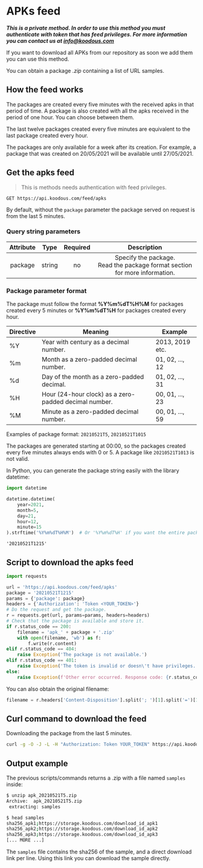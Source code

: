 # APKs feed

***This is a private method. In order to use this method you must authenticate with token that has feed privileges.
For more information you can contact us at [info@koodous.com](mailto:info@koodous.com)***

If you want to download all APKs from our repository as soon we add them you can use this method.

You can obtain a package *.zip* containing a list of URL samples.

## How the feed works

The packages are created every five minutes with the received apks in that period of time. A package is also created
with all the apks received in the period of one hour. You can choose between them.

The last twelve packages created every five minutes are equivalent to the last package created every hour.

The packages are only available for a week after its creation. For example, a package that was created on 20/05/2021
will be available until 27/05/2021.

## Get the apks feed

> This is methods needs authentication with feed privileges.

`GET https://api.koodous.com/feed/apks`

By default, without the ``package`` parameter the package served on request is from the last 5 minutes.

### Query string parameters

| Attribute |  Type  | Required |                                  Description                                  |
|:---------:|:------:|:--------:|:-----------------------------------------------------------------------------:|
| package   | string | no       | Specify the package.<br>Read the package format section for more information. |

### Package parameter format

The package must follow the format **%Y%m%dT%H%M** for packages created every 5 minutes or **%Y%m%dT%H** for packages 
created every hour.

| Directive | Meaning                                               | Example         |
|-----------|-------------------------------------------------------|-----------------|
| %Y        | Year with century as a decimal number.                | 2013, 2019 etc. |
| %m        | Month as a zero-padded decimal number.                | 01, 02, ..., 12 |
| %d        | Day of the month as a zero-padded decimal.            | 01, 02, ..., 31 |
| %H        | Hour (24-hour clock) as a zero-padded decimal number. | 00, 01, ..., 23 |
| %M        | Minute as a zero-padded decimal number.               | 00, 01, ..., 59 |

Examples of package format: ``20210521T5``, ``20210521T1015``

The packages are generated starting at 00:00, so the packages created every five minutes always ends with 0 or 5.
A package like ``20210521T1013`` is not valid.

In Python, you can generate the package string easily with the library datetime:

```python
import datetime

datetime.datetime(
    year=2021,
    month=5,
    day=21,
    hour=12,
    minute=15
).strftime('%Y%m%dT%H%M')  # Or '%Y%m%dT%H' if you want the entire package of the last hour.
```

```
'20210521T1215'
```

## Script to download the apks feed

```python
import requests

url = 'https://api.koodous.com/feed/apks'
package = '20210521T1215'
params = {'package': package}
headers = {'Authorization': 'Token <YOUR_TOKEN>'}
# Do the request and get the package.
r = requests.get(url, params=params, headers=headers)
# Check that the package is available and store it.
if r.status_code == 200:
    filename = 'apk_' + package + '.zip'
    with open(filename, 'wb') as f:
        f.write(r.content)
elif r.status_code == 404:
    raise Exception('The package is not available.')
elif r.status_code == 401:
    raise Exception('The token is invalid or doesn\'t have privileges.')
else:
    raise Exception(f'Other error occurred. Response code: {r.status_code}')
```

You can also obtain the original filename:

```python
filename = r.headers['Content-Disposition'].split('; ')[1].split('=')[1][1:-1]
```

## Curl command to download the feed

Downloading the package from the last 5 minutes.

```bash
curl -g -O -J -L -H "Authorization: Token YOUR_TOKEN" https://api.koodous.com/feed/apks
```

## Output example

The previous scripts/commands returns a .zip with a file named ```samples``` inside:

```bash
$ unzip apk_20210521T5.zip 
Archive:  apk_20210521T5.zip
 extracting: samples                 

$ head samples
sha256_apk1;https://storage.koodous.com/download_id_apk1
sha256_apk2;https://storage.koodous.com/download_id_apk2
sha256_apk3;https://storage.koodous.com/download_id_apk3
[... MORE ...]
```

The ``samples`` file contains the sha256 of the sample, and a direct download link per line.
Using this link you can download the sample directly.

